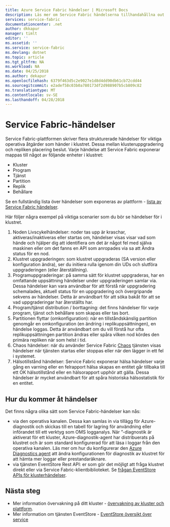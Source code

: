 ```yaml
---
title: Azure Service Fabric händelser | Microsoft Docs
description: Läs mer om Service Fabric händelserna tillhandahållna out of box som hjälper dig att övervaka Azure Service Fabric-klustret.
services: service-fabric
documentationcenter: .net
author: dkkapur
manager: timlt
editor: ''
ms.assetid: ''
ms.service: service-fabric
ms.devlang: dotnet
ms.topic: article
ms.tgt_pltfrm: NA
ms.workload: NA
ms.date: 04/25/2018
ms.author: dekapur
ms.openlocfilehash: 6379f463d5c2e9027e1d8d4dd90db61cb72cdd44
ms.sourcegitcommit: e2adef58c03b0a780173df2d988907b5cb809c82
ms.translationtype: MT
ms.contentlocale: sv-SE
ms.lasthandoff: 04/28/2018
---
```

# <a name="service-fabric-events"></a>Service Fabric-händelser 

Service Fabric-plattformen skriver flera strukturerade händelser för viktiga operativa åtgärder som händer i klustret. Dessa mellan klusteruppgradering och repliken placering beslut. Varje händelse att Service Fabric exponerar mappas till något av följande enheter i klustret:
* Kluster
* Program
* Tjänst
* Partition
* Replik 
* Behållare

Se en fullständig lista över händelser som exponeras av plattform - [lista av Service Fabric händelser](service-fabric-diagnostics-event-generation-operational.md).

Här följer några exempel på viktiga scenarier som du bör se händelser för i klustret. 
1. Noden Livscykelhändelser: noder tas upp är kraschar, aktiveras/inaktiveras eller startas om, händelser visas visar vad som hände och hjälper dig att identifiera om det är något fel med själva maskinen eller om det fanns en API som anropades via sa att Ändra status för en nod.
1. Klustret uppgraderingen: som klustret uppgraderas (SA version eller konfiguration ändra), ser du initiera rulla igenom din UDs och slutföra uppgraderingen (eller återställning). 
1. Programuppgraderingar: på samma sätt för klustret uppgraderas, har en omfattande uppsättning händelser under uppgraderingen samlar via. Dessa händelser kan vara användbar för att förstå när uppgradering schemalades, aktuell status för en uppgradering och övergripande sekvens av händelser. Detta är användbart för att söka bakåt för att se vad uppgraderingar har återställts har.
1. Program/tjänst distribution / borttagning: det finns händelser för varje program, tjänst och behållare som skapas eller tas bort.
1. Partitionen flyttar (omkonfiguration): när en tillståndskänslig partition genomgår en omkonfiguration (en ändring i replikuppsättningen), en händelse loggas. Detta är användbart om du vill förstå hur ofta replikuppsättningen partition ändras eller spåra vilken nod kördes den primära repliken när som helst i tid.
1. Chaos händelser: när du använder Service Fabric [Chaos](service-fabric-controlled-chaos.md) tjänsten visas händelser när tjänsten startas eller stoppas eller när den lägger in ett fel i systemet.
1. Hälsotillstånd händelser: Service Fabric exponerar hälsa händelser varje gång en varning eller en felrapport hälsa skapas en entitet går tillbaka till ett OK hälsotillstånd eller en hälsorapport upphör att gälla. Dessa händelser är mycket användbart för att spåra historiska hälsostatistik för en entitet. 

## <a name="how-to-access-events"></a>Hur du kommer åt händelser

Det finns några olika sätt som Service Fabric-händelser kan nås:
* via den operativa kanalen. Dessa kan samlas in via tillägg för Azure-diagnostik och skickas till en tabell för lagring för användning eller införandet till ett verktyg som OMS logganalys. När ”-diagnostik är aktiverat för ett kluster, Azure-diagnostik-agent har distribuerats på klustret och är som standard konfigurerad för att läsa i loggar från den operativa kanalen. Läs mer om hur du konfigurerar den [Azure Diagnostics agent](service-fabric-diagnostics-event-aggregation-wad.md) att ändra konfigurationen för diagnostik av klustret för att hämta mer loggar eller prestandaräknare. 
* via tjänsten EventStore Rest API: er som gör det möjligt att fråga klustret direkt eller via Service Fabric-klientbiblioteket. Se [frågan EventStore APIs för klusterhändelser](service-fabric-diagnostics-eventstore-query.md).

## <a name="next-steps"></a>Nästa steg
* Mer information övervakning på ditt kluster - [övervakning av kluster och plattform](service-fabric-diagnostics-event-generation-infra.md).
* Mer information om tjänsten EventStore - [EventStore översikt över service](service-fabric-diagnostics-eventstore.md)
